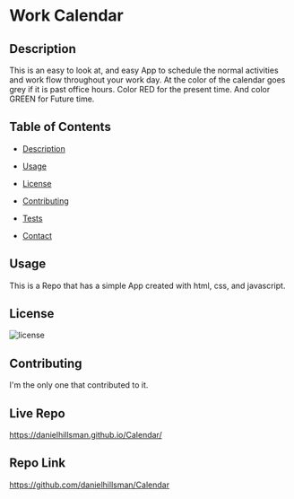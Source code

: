 # Work Calendar

## Description
This is an easy to look at, and  easy App to schedule the normal activities and work flow throughout your work day. At the color of the calendar goes grey if it is past office hours. Color RED for the present time. And color GREEN for Future time.


## Table of Contents
* [Description](#description)

* [Usage](#usage)
- [License](#license)
* [Contributing](#contributing)
- [Tests](#tests)
* [Contact](#contact)

## Usage

This is a Repo that has a simple App created with html, css, and javascript. 

## License
![license](https://img.shields.io/static/v1?label=license&message=Unlicense&color=success)

## Contributing

I'm the only one that contributed to it.

## Live Repo
 https://danielhillsman.github.io/Calendar/
## Repo Link
https://github.com/danielhillsman/Calendar
